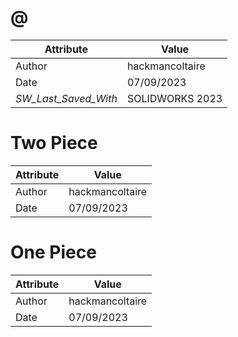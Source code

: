 # @
| Attribute | Value |
| ---  | ---     |
| Author | hackmancoltaire |
| Date | 07/09/2023 |
| _SW_Last_Saved_With_ | SOLIDWORKS 2023 |
# Two Piece
| Attribute | Value |
| ---  | ---     |
| Author | hackmancoltaire |
| Date | 07/09/2023 |
# One Piece
| Attribute | Value |
| ---  | ---     |
| Author | hackmancoltaire |
| Date | 07/09/2023 |
